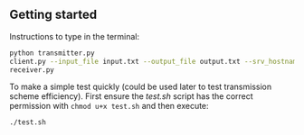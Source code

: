 ## Getting started
Instructions to type in the terminal:

```bash
python transmitter.py  
client.py --input_file input.txt --output_file output.txt --srv_hostname iscsrv72.epfl.ch --srv_port 80  
receiver.py
```

To make a simple test quickly (could be used later to test transmission scheme efficiency). First ensure the _test.sh_ script has the correct permission with `chmod u+x test.sh` and then execute:

```bash
./test.sh
```

